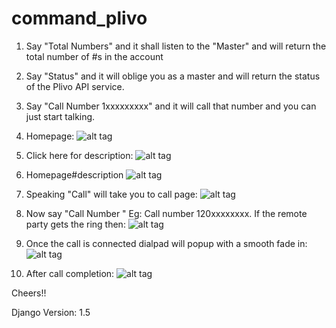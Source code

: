 command_plivo
=============


1. Say "Total Numbers" and it shall listen to the "Master" and will return the total number of #s in the account
2. Say "Status" and it will oblige you as a master and will return the status of the Plivo API service.
3. Say "Call Number 1xxxxxxxxx" and it will call that number and you can just start talking.


1. Homepage:
![alt tag](https://dl.dropboxusercontent.com/u/54579287/command_plivo/home1.png)


2. Click here for description:
![alt tag](https://dl.dropboxusercontent.com/u/54579287/command_plivo/home2.png)


3. Homepage#description
![alt tag](https://dl.dropboxusercontent.com/u/54579287/command_plivo/home3.png)


4. Speaking "Call" will take you to call page:
![alt tag](https://dl.dropboxusercontent.com/u/54579287/command_plivo/Screenshot.png)


5. Now say "Call Number <any regular phone number>" Eg: Call number 120xxxxxxxx. If the remote party gets the ring then:
![alt tag](https://dl.dropboxusercontent.com/u/54579287/command_plivo/Screenshot-1.png)


6. Once the call is connected dialpad will popup with a smooth fade in:
![alt tag](https://dl.dropboxusercontent.com/u/54579287/command_plivo/Screenshot-2.png)


7. After call completion:
![alt tag](https://dl.dropboxusercontent.com/u/54579287/command_plivo/Screenshot-3.png)


Cheers!!

Django Version: 1.5

